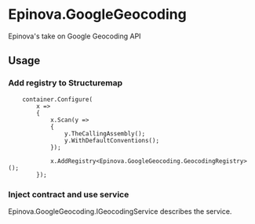# Epinova.GoogleGeocoding
Epinova's take on Google Geocoding API

## Usage
### Add registry to Structuremap

```
    container.Configure(
        x =>
        {
            x.Scan(y =>
            {
                y.TheCallingAssembly();
                y.WithDefaultConventions();
            });

            x.AddRegistry<Epinova.GoogleGeocoding.GeocodingRegistry>();
        });
```

### Inject contract and use service

Epinova.GoogleGeocoding.IGeocodingService describes the service. 